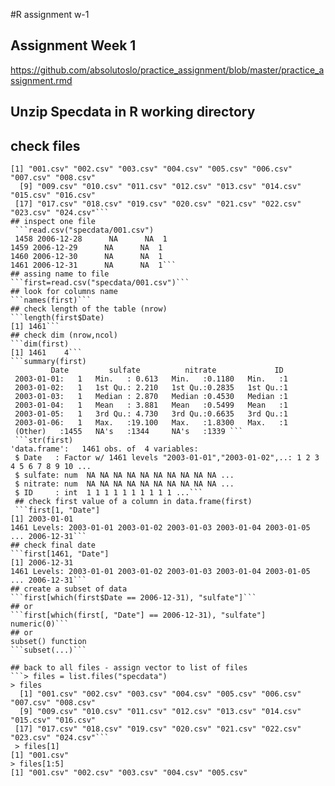 #R assignment w-1

## Assignment Week 1
https://github.com/absolutoslo/practice_assignment/blob/master/practice_assignment.rmd
## Unzip Specdata in R working directory
## check files
```list.files("specdata")
[1] "001.csv" "002.csv" "003.csv" "004.csv" "005.csv" "006.csv" "007.csv" "008.csv"
  [9] "009.csv" "010.csv" "011.csv" "012.csv" "013.csv" "014.csv" "015.csv" "016.csv"
 [17] "017.csv" "018.csv" "019.csv" "020.csv" "021.csv" "022.csv" "023.csv" "024.csv"```
## inspect one file
 ```read.csv("specdata/001.csv")
 1458 2006-12-28      NA      NA  1
1459 2006-12-29      NA      NA  1
1460 2006-12-30      NA      NA  1
1461 2006-12-31      NA      NA  1```
## assing name to file
```first=read.csv("specdata/001.csv")```
## look for columns name
```names(first)```
## check length of the table (nrow)
```length(first$Date)
[1] 1461```
## check dim (nrow,ncol)
```dim(first)
[1] 1461    4```
```summary(first)
         Date         sulfate          nitrate             ID   
 2003-01-01:   1   Min.   : 0.613   Min.   :0.1180   Min.   :1  
 2003-01-02:   1   1st Qu.: 2.210   1st Qu.:0.2835   1st Qu.:1  
 2003-01-03:   1   Median : 2.870   Median :0.4530   Median :1  
 2003-01-04:   1   Mean   : 3.881   Mean   :0.5499   Mean   :1  
 2003-01-05:   1   3rd Qu.: 4.730   3rd Qu.:0.6635   3rd Qu.:1  
 2003-01-06:   1   Max.   :19.100   Max.   :1.8300   Max.   :1  
 (Other)   :1455   NA's   :1344     NA's   :1339 ```
 ```str(first)
'data.frame':	1461 obs. of  4 variables:
 $ Date   : Factor w/ 1461 levels "2003-01-01","2003-01-02",..: 1 2 3 4 5 6 7 8 9 10 ...
 $ sulfate: num  NA NA NA NA NA NA NA NA NA NA ...
 $ nitrate: num  NA NA NA NA NA NA NA NA NA NA ...
 $ ID     : int  1 1 1 1 1 1 1 1 1 1 ...```
 ## check first value of a column in data.frame(first)
 ```first[1, "Date"]
[1] 2003-01-01
1461 Levels: 2003-01-01 2003-01-02 2003-01-03 2003-01-04 2003-01-05 ... 2006-12-31```
## check final date
```first[1461, "Date"]
[1] 2006-12-31
1461 Levels: 2003-01-01 2003-01-02 2003-01-03 2003-01-04 2003-01-05 ... 2006-12-31```
## create a subset of data
```first[which(first$Date == 2006-12-31), "sulfate"]```
## or
```first[which(first[, "Date"] == 2006-12-31), "sulfate"]
numeric(0)```
## or
subset() function
```subset(...)```

## back to all files - assign vector to list of files
```> files = list.files("specdata")
> files
  [1] "001.csv" "002.csv" "003.csv" "004.csv" "005.csv" "006.csv" "007.csv" "008.csv"
  [9] "009.csv" "010.csv" "011.csv" "012.csv" "013.csv" "014.csv" "015.csv" "016.csv"
 [17] "017.csv" "018.csv" "019.csv" "020.csv" "021.csv" "022.csv" "023.csv" "024.csv"```
 > files[1]
[1] "001.csv"
> files[1:5]
[1] "001.csv" "002.csv" "003.csv" "004.csv" "005.csv"
